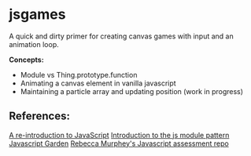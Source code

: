 jsgames
=======

A quick and dirty primer for creating canvas games with input and an animation loop.

**Concepts:**
- Module vs Thing.prototype.function
- Animating a canvas element in vanilla javascript
- Maintaining a particle array and updating position
(work in progress)

References:
------------

[A re-introduction to JavaScript](https://developer.mozilla.org/en-US/docs/Web/JavaScript/A_re-introduction_to_JavaScript)
[Introduction to the js module pattern](http://www.adequatelygood.com/JavaScript-Module-Pattern-In-Depth.html)
[Javascript Garden](http://bonsaiden.github.io/JavaScript-Garden/)
[Rebecca Murphey's Javascript assessment repo](https://github.com/rmurphey/js-assessment)

